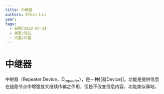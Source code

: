 ```yaml
---
title: 中继器
authors: Ethan Lin
year:
tags:
  - 日期/2022-07-31 
  - 类型/笔记 
  - 内容/机器 
---
```



# 中继器





中继器（Repeater Device，$D_{repeater}$），是一种[[器Device]]。功能是提供信息在链路节点中增强放大继续传输之作用，但是不改变信息内容。功能类似驿站。
